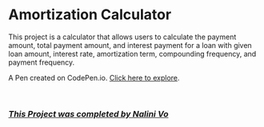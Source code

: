 # Amortization Calculator
This project is a calculator that allows users to calculate the payment amount, total payment amount, and interest payment for a loan with given loan amount, interest rate, amortization term, compounding frequency, and payment frequency.

A Pen created on CodePen.io. [Click here to explore](https://codepen.io/Nalini1998/pen/qBQGNbg/94dc20d486cd32e12a417ab00c2e1068).

<br>
  
### ***[This Project was completed by Nalini Vo](https://github.com/Nalini1998)***
